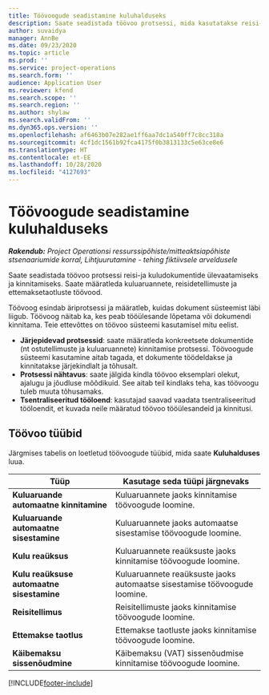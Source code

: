 ```yaml
---
title: Töövoogude seadistamine kuluhalduseks
description: Saate seadistada töövoo protsessi, mida kasutatakse reisi-ja kuludokumentide ülevaatamiseks ja kinnitamiseks.
author: suvaidya
manager: AnnBe
ms.date: 09/23/2020
ms.topic: article
ms.prod: ''
ms.service: project-operations
ms.search.form: ''
audience: Application User
ms.reviewer: kfend
ms.search.scope: ''
ms.search.region: ''
ms.author: shylaw
ms.search.validFrom: ''
ms.dyn365.ops.version: ''
ms.openlocfilehash: af6463b07e282ae1ff6aa7dc1a540ff7c8cc318a
ms.sourcegitcommit: 4cf1dc1561b92fca4175f0b3813133c5e63ce8e6
ms.translationtype: HT
ms.contentlocale: et-EE
ms.lasthandoff: 10/28/2020
ms.locfileid: "4127693"
---
```

# <a name="set-up-workflows-for-expense-management"></a>Töövoogude seadistamine kuluhalduseks

_**Rakendub:** Project Operationsi ressurssipõhiste/mitteaktsiapõhiste stsenaariumide korral,  Lihtjuurutamine - tehing fiktiivsele arveldusele_

Saate seadistada töövoo protsessi reisi-ja kuludokumentide ülevaatamiseks ja kinnitamiseks. Saate määratleda kuluaruannete, reisidetellimuste ja ettemaksetaotluste töövood.

Töövoog esindab äriprotsessi ja määratleb, kuidas dokument süsteemist läbi liigub. Töövoog näitab ka, kes peab tööülesande lõpetama või dokumendi kinnitama. Teie ettevõttes on töövoo süsteemi kasutamisel mitu eelist.

- **Järjepidevad protsessid**: saate määratleda konkreetsete dokumentide (nt ostutellimuste ja kuluaruannete) kinnitamise protsessi. Töövoogude süsteemi kasutamine aitab tagada, et dokumente töödeldakse ja kinnitatakse järjekindlalt ja tõhusalt.
- **Protsessi nähtavus**: saate jälgida kindla töövoo eksemplari olekut, ajalugu ja jõudluse mõõdikuid. See aitab teil kindlaks teha, kas töövoogu tuleb muuta tõhusamaks.
- **Tsentraliseeritud tööloend**: kasutajad saavad vaadata tsentraliseeritud tööloendit, et kuvada neile määratud töövoo tööülesandeid ja kinnitusi. 

## <a name="workflow-types"></a>Töövoo tüübid

Järgmises tabelis on loetletud töövoogude tüübid, mida saate **Kuluhalduses** luua.


|              <strong>Tüüp</strong>              |                   <strong>Kasutage seda tüüpi järgnevaks</strong>                   |
|-------------------------------------------------|-----------------------------------------------------------------------|
|   <strong>Kuluaruande automaatne kinnitamine</strong> |            Kuluaruannete jaoks kinnitamise töövoogude loomine.             |
|  <strong>Kuluaruande automaatne sisestamine</strong>   |        Kuluaruannete jaoks automaatse sisestamise töövoogude loomine.        |
|       <strong>Kulu reaüksus</strong>        |     Kuluaruannete reaüksuste jaoks kinnitamise töövoogude loomine.      |
| <strong>Kulu reaüksuse automaatne sisestamine</strong> | Kuluaruannete reaüksuste jaoks automaatse sisestamise töövoogude loomine. |
|       <strong>Reisitellimus</strong>       |          Reisitellimuste jaoks kinnitamise töövoogude loomine.           |
|      <strong>Ettemakse taotlus</strong>      |         Ettemakse taotluste jaoks kinnitamise töövoogude loomine.          |
|        <strong>Käibemaksu sissenõudmine</strong>        | Käibemaksu (VAT) sissenõudmise kinnitamise töövoogude loomine.  |


[!INCLUDE[footer-include](../includes/footer-banner.md)]